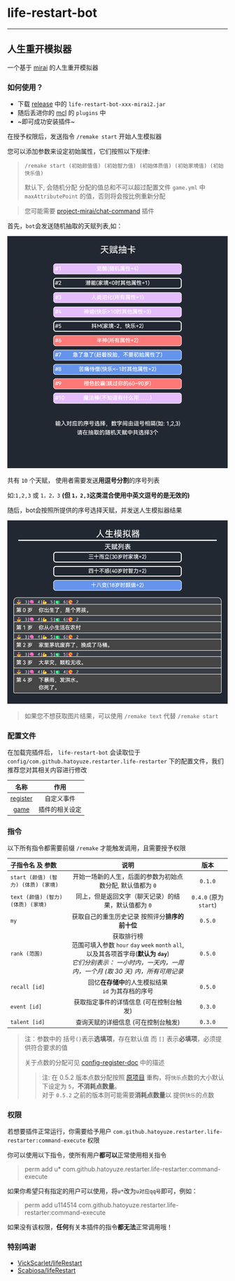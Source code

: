 # life-restart-bot

---

## 人生重开模拟器

一个基于 [mirai](https://github.com/mamoe/mirai) 的人生重开模拟器

### 如何使用？

- 下载 [release](https://github.com/HatoYuze/life-restart-bot/releases/latest) 中的 `life-restart-bot-xxx-mirai2.jar`
- 随后丢进你的 [mcl](https://github.com/iTXTech/mirai-console-loader) 的 `plugins` 中
- ~即可成功安装插件~

在授予权限后，发送指令 `/remake start` 开始人生模拟器

您可以添加参数来设定初始属性，它们按照以下规律:
> `/remake start (初始颜值值) (初始智力值) (初始体质值) (初始家境值) (初始快乐值)`
> 
> 默认下, 会随机分配
> 分配的值总和不可以超过配置文件 `game.yml` 中 `maxAttributePoint` 的值，否则将会按比例重新分配

> 您可能需要 [project-mirai/chat-command](https://github.com/project-mirai/chat-command) 插件

首先，`bot`会发送随机抽取的天赋列表,如：


![talents](docs/talents-example.png)

共有 `10` 个天赋，
使用者需要发送**用逗号分割**的序号列表

如:`1,2,3` 或 `1，2，3` **(但 `1，2,3`这类混合使用中英文逗号的是无效的)**

随后，bot会按照所提供的序号选择天赋，并发送人生模拟器结果

![events](docs/life-example.png)

> 如果您不想获取图片结果，可以使用 `/remake text` 代替 `/remake start`

### 配置文件

在加载完插件后， `life-restart-bot` 会读取位于 `config/com.github.hatoyuze.restarter.life-restarter` 下的配置文件，我们推荐您对其相关内容进行修改

|                    名称                     |   作用    |
|:-----------------------------------------:|:-------:|
| [register](./docs/config-register-doc.md) |  自定义事件  |
|     [game](./docs/config-game-doc.md)     | 插件的相关设定 |

### 指令
以下所有指令都需要前缀 `/remake` 才能触发调用，且需要授予权限

| 子指令名 及 参数                   |                                                               说明                                                                |          版本          |
|:----------------------------|:-------------------------------------------------------------------------------------------------------------------------------:|:--------------------:|
| `start (颜值) (智力) (体质) (家境)` |                                                开始一场新的人生，后面的参数为初始点数分配, 默认值都为 `0`                                                 |       `0.1.0`        |
| `text (颜值) (智力) (体质) (家境)`  |                                                  同上，但是返回文字（聊天记录）的结果，默认值都为 `0`                                                   | `0.4.0` (原为 `start`) |
| `my`                        |                                                   获取自己的重生历史记录 按照评分**排序的前十位**                                                    |       `0.5.0`        |
| `rank (范围)`                 | 获取排行榜 <br>范围可填入参数 `hour` `day` `week` `month` `all`, 以及其各项首字母(**默认为 `day`**) <br>_它们分别表示： 一小时内，一天内，一周内，一个月 _(取 30 天)_ 内，所有可用记录_ |       `0.5.0`        |
| `recall [id]`               |                                               回忆**在存储中**的人生模拟结果 <br> `id` 为其存档的序号                                               |       `0.5.0`        | 
| `event [id]`                |                                                      获取指定事件的详情信息 (可在控制台触发)                                                      |       `0.3.0`        |
| `talent [id]`               |                                                       查询天赋的详细信息 (可在控制台触发)                                                       |       `0.3.0`        |


> 注：参数中的 括号`()`表示**选填项**，存在默认值 
> 而 `[]` 表示**必填项**，必须提供符合要求的值
> 
> 关于点数的分配可见 [config-register-doc](./docs/config-register-doc.md) 中的描述
> 
> > 注: 在 0.5.2 版本点数分配按照 [原项目](https://github.com/VickScarlet/lifeRestart) 重构，将`快乐`点数的大小默认下设定为 `5`，**不消耗点数量**。 <br> 对于 `0.5.2` 之前的版本则可能需要**消耗点数量**以 提供`快乐`的点数

### 权限

若想要插件正常运行，你需要给予用户 `com.github.hatoyuze.restarter.life-restarter:command-execute` 权限

你可以使用以下指令，使所有用户**都可以**正常使用相关指令
> perm add u* com.github.hatoyuze.restarter.life-restarter:command-execute

如果你希望只有指定的用户可以使用，将`u*`改为`u对应qq号`即可，例如：
> perm add u114514 com.github.hatoyuze.restarter.life-restarter:command-execute

如果没有该权限，**任何**有关本插件的指令**都无法**正常调用哦！


### 特别鸣谢

- [VickScarlet/lifeRestart](https://github.com/VickScarlet/lifeRestart)
- [Scabiosa/lifeRestart](https://github.com/Scabiosa/lifeRestart)
